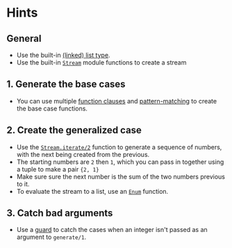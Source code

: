 # Hints

## General

- Use the built-in [(linked) list type][list].
- Use the built-in [`Stream`][stream] module functions to create a stream

## 1. Generate the base cases

- You can use multiple [function clauses][multiple-fn-clauses] and [pattern-matching][pattern-matching] to create the base case functions.

## 2. Create the generalized case

- Use the [`Stream.iterate/2`][stream-iterate] function to generate a sequence of numbers, with the next being created from the previous.
- The starting numbers are `2` then `1`, which you can pass in together using a tuple to make a pair `{2, 1}`
- Make sure sure the next number is the sum of the two numbers previous to it.
- To evaluate the stream to a list, use an [`Enum`][enum] function.

## 3. Catch bad arguments

- Use a [guard][guards] to catch the cases when an integer isn't passed as an argument to `generate/1`.

[enum]: https://hexdocs.pm/elixir/Enum.html#content
[guards]: https://hexdocs.pm/elixir/master/patterns-and-guards.html#guards
[list]: https://elixir-lang.org/getting-started/basic-types.html#linked-lists
[multiple-fn-clauses]: https://elixir-lang.org/getting-started/modules-and-functions.html#named-functions
[pattern-matching]: https://elixir-lang.org/getting-started/pattern-matching.html#pattern-matching-1
[stream]: https://hexdocs.pm/elixir/Stream.html#content
[stream-iterate]: https://hexdocs.pm/elixir/Stream.html#iterate/2
